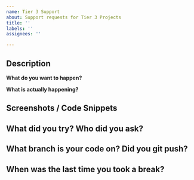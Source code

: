```yaml
---
name: Tier 3 Support
about: Support requests for Tier 3 Projects
title: ''
labels: ''
assignees: ''

---
```


## Description

**What do you want to happen?**

**What is actually happening?**
<!-- include error codes if you havae them. -->


## Screenshots / Code Snippets

<!-- Include a screenshot of the problem, and/or copy-paste relevant code and error messages. HINT: You can drag-and-drop images into the github editor! -->


## What did you try? Who did you ask?

<!-- Briefly describe your debug process. What did you do to narrow down the issue? -->
<!-- Remember to "bubble up" your questions. Start with google, then then your pod, and your cohort. What did you google, and what did you find? -->

## What branch is your code on? Did you git push?

<!-- Please commit and push your code to a branch, so I can check it out if needed -->

## When was the last time you took a break?

<!-- Like, a real break. Bugs have this amazing way of just dissapearing into nothingness when you take some time to clear your head. Go take a walk! -->
